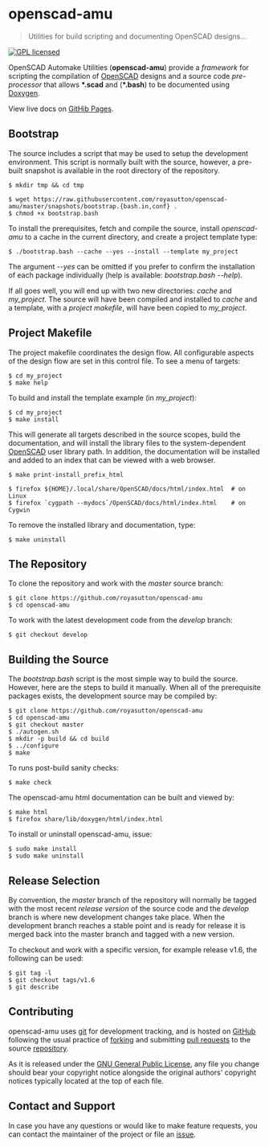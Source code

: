 openscad-amu
============

> Utilities for build scripting and documenting OpenSCAD designs...

[![GPL licensed](https://img.shields.io/badge/license-GPL-blue.svg?style=flat)](https://raw.githubusercontent.com/royasutton/openscad-amu/master/COPYING)


OpenSCAD Automake Utilities (__openscad-amu__) provide a _framework_
for scripting the compilation of [OpenSCAD] designs and a source code
_pre-processor_ that allows __\*.scad__ and (__\*.bash__) to be documented
using [Doxygen].

View live docs on [GitHib Pages](https://royasutton.github.io/openscad-amu).


Bootstrap
---------

The source includes a script that may be used to setup the development
environment. This script is normally built with the source, however, a
pre-built snapshot is available in the root directory of the
repository.

    $ mkdir tmp && cd tmp

    $ wget https://raw.githubusercontent.com/royasutton/openscad-amu/master/snapshots/bootstrap.{bash.in,conf} .
    $ chmod +x bootstrap.bash

To install the prerequisites, fetch and compile the source, install
*openscad-amu* to a cache in the current directory, and create a
project template type:

    $ ./bootstrap.bash --cache --yes --install --template my_project

The argument *--yes* can be omitted if you prefer to confirm the
installation of each package individually (help is available:
*bootstrap.bash --help*).

If all goes well, you will end up with two new directories: *cache* and
*my_project*. The source will have been compiled and installed to
*cache* and a template, with a *project makefile*, will have been
copied to *my_project*.


Project Makefile
----------------

The project makefile coordinates the design flow. All configurable
aspects of the design flow are set in this control file. To see a menu
of targets:

    $ cd my_project
    $ make help

To build and install the template example (in *my_project*):

    $ cd my_project
    $ make install

This will generate all targets described in the source scopes, build
the documentation, and will install the library files to the
system-dependent [OpenSCAD] user library path. In addition, the
documentation will be installed and added to an index that can be
viewed with a web browser.

    $ make print-install_prefix_html

    $ firefox ${HOME}/.local/share/OpenSCAD/docs/html/index.html  # on Linux
    $ firefox `cygpath --mydocs`/OpenSCAD/docs/html/index.html    # on Cygwin

To remove the installed library and documentation, type:

    $ make uninstall


The Repository
--------------

To clone the repository and work with the _master_ source branch:

    $ git clone https://github.com/royasutton/openscad-amu
    $ cd openscad-amu

To work with the latest development code from the _develop_ branch:

    $ git checkout develop


Building the Source
-------------------

The *bootstrap.bash* script is the most simple way to build the source.
However, here are the steps to build it manually. When all of the
prerequisite packages exists, the development source may be compiled
by:

    $ git clone https://github.com/royasutton/openscad-amu
    $ cd openscad-amu
    $ git checkout master
    $ ./autogen.sh
    $ mkdir -p build && cd build
    $ ../configure
    $ make

To runs post-build sanity checks:

    $ make check

The openscad-amu html documentation can be built and viewed by:

    $ make html
    $ firefox share/lib/doxygen/html/index.html

To install or uninstall openscad-amu, issue:

    $ sudo make install
    $ sudo make uninstall


Release Selection
-----------------

By convention, the *master* branch of the repository will normally be
tagged with the most recent *release version* of the source code and
the *develop* branch is where new development changes take place. When
the development branch reaches a stable point and is ready for release
it is merged back into the master branch and tagged with a new version.

To checkout and work with a specific version, for example release v1.6,
the following can be used:

    $ git tag -l
    $ git checkout tags/v1.6
    $ git describe


Contributing
------------

openscad-amu uses [git] for development tracking, and is hosted on
[GitHub] following the usual practice of [forking] and submitting
[pull requests] to the source [repository].

As it is released under the [GNU General Public License], any file you
change should bear your copyright notice alongside the original
authors' copyright notices typically located at the top of each file.


Contact and Support
-------------------

In case you have any questions or would like to make feature requests,
you can contact the maintainer of the project or file an [issue].


[GNU General Public License]: https://www.gnu.org/licenses/gpl.html

[openscad-amu]: https://royasutton.github.io/openscad-amu
[repository]: https://github.com/royasutton/openscad-amu
[issue]: https://github.com/royasutton/openscad-amu/issues

[OpenSCAD]: http://www.openscad.org/

[Doxygen]: http://www.stack.nl/~dimitri/doxygen/index.html

[git]: http://git-scm.com/
[GitHub]: http://github.com/
[forking]: http://help.github.com/forking/
[pull requests]: https://help.github.com/articles/about-pull-requests/
